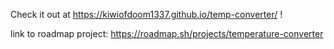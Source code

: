 Check it out at https://kiwiofdoom1337.github.io/temp-converter/ !

link to roadmap project: https://roadmap.sh/projects/temperature-converter
